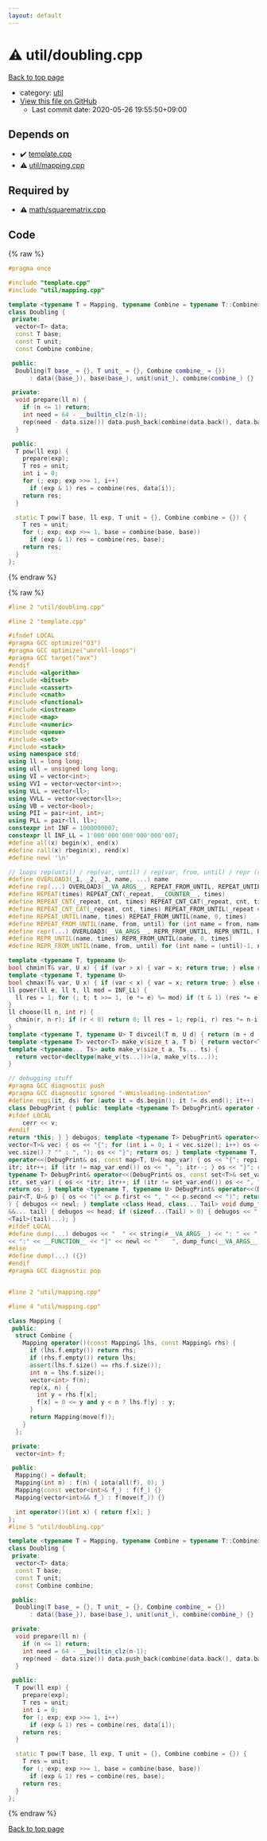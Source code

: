 ```yaml
---
layout: default
---
```


<!-- mathjax config similar to math.stackexchange -->
<script type="text/javascript" async
  src="https://cdnjs.cloudflare.com/ajax/libs/mathjax/2.7.5/MathJax.js?config=TeX-MML-AM_CHTML">
</script>
<script type="text/x-mathjax-config">
  MathJax.Hub.Config({
    TeX: { equationNumbers: { autoNumber: "AMS" }},
    tex2jax: {
      inlineMath: [ ['$','$'] ],
      processEscapes: true
    },
    "HTML-CSS": { matchFontHeight: false },
    displayAlign: "left",
    displayIndent: "2em"
  });
</script>

<script type="text/javascript" src="https://cdnjs.cloudflare.com/ajax/libs/jquery/3.4.1/jquery.min.js"></script>
<script src="https://cdn.jsdelivr.net/npm/jquery-balloon-js@1.1.2/jquery.balloon.min.js" integrity="sha256-ZEYs9VrgAeNuPvs15E39OsyOJaIkXEEt10fzxJ20+2I=" crossorigin="anonymous"></script>
<script type="text/javascript" src="../../assets/js/copy-button.js"></script>
<link rel="stylesheet" href="../../assets/css/copy-button.css" />


# :warning: util/doubling.cpp

<a href="../../index.html">Back to top page</a>

* category: <a href="../../index.html#05c7e24700502a079cdd88012b5a76d3">util</a>
* <a href="{{ site.github.repository_url }}/blob/master/util/doubling.cpp">View this file on GitHub</a>
    - Last commit date: 2020-05-26 19:55:50+09:00




## Depends on

* :heavy_check_mark: <a href="../template.cpp.html">template.cpp</a>
* :warning: <a href="mapping.cpp.html">util/mapping.cpp</a>


## Required by

* :warning: <a href="../math/squarematrix.cpp.html">math/squarematrix.cpp</a>


## Code

<a id="unbundled"></a>
{% raw %}
```cpp
#pragma once

#include "template.cpp"
#include "util/mapping.cpp"

template <typename T = Mapping, typename Combine = typename T::Combine>
class Doubling {
 private:
  vector<T> data;
  const T base;
  const T unit;
  const Combine combine;

 public:
  Doubling(T base_ = {}, T unit_ = {}, Combine combine_ = {})
      : data({base_}), base(base_), unit(unit_), combine(combine_) {}

 private:
  void prepare(ll n) {
    if (n <= 1) return;
    int need = 64 - __builtin_clz(n-1);
    rep(need - data.size()) data.push_back(combine(data.back(), data.back()));
  }

 public:
  T pow(ll exp) {
    prepare(exp);
    T res = unit;
    int i = 0;
    for (; exp; exp >>= 1, i++)
      if (exp & 1) res = combine(res, data[i]);
    return res;
  }

  static T pow(T base, ll exp, T unit = {}, Combine combine = {}) {
    T res = unit;
    for (; exp; exp >>= 1, base = combine(base, base))
      if (exp & 1) res = combine(res, base);
    return res;
  }
};

```
{% endraw %}

<a id="bundled"></a>
{% raw %}
```cpp
#line 2 "util/doubling.cpp"

#line 2 "template.cpp"

#ifndef LOCAL
#pragma GCC optimize("O3")
#pragma GCC optimize("unroll-loops")
#pragma GCC target("avx")
#endif
#include <algorithm>
#include <bitset>
#include <cassert>
#include <cmath>
#include <functional>
#include <iostream>
#include <map>
#include <numeric>
#include <queue>
#include <set>
#include <stack>
using namespace std;
using ll = long long;
using ull = unsigned long long;
using VI = vector<int>;
using VVI = vector<vector<int>>;
using VLL = vector<ll>;
using VVLL = vector<vector<ll>>;
using VB = vector<bool>;
using PII = pair<int, int>;
using PLL = pair<ll, ll>;
constexpr int INF = 1000000007;
constexpr ll INF_LL = 1'000'000'000'000'000'007;
#define all(x) begin(x), end(x)
#define rall(x) rbegin(x), rend(x)
#define newl '\n'

// loops rep(until) / rep(var, until) / rep(var, from, until) / repr (reversed order)
#define OVERLOAD3(_1, _2, _3, name, ...) name
#define rep(...) OVERLOAD3(__VA_ARGS__, REPEAT_FROM_UNTIL, REPEAT_UNTIL, REPEAT)(__VA_ARGS__)
#define REPEAT(times) REPEAT_CNT(_repeat, __COUNTER__, times)
#define REPEAT_CNT(_repeat, cnt, times) REPEAT_CNT_CAT(_repeat, cnt, times)
#define REPEAT_CNT_CAT(_repeat, cnt, times) REPEAT_FROM_UNTIL(_repeat ## cnt, 0, times)
#define REPEAT_UNTIL(name, times) REPEAT_FROM_UNTIL(name, 0, times)
#define REPEAT_FROM_UNTIL(name, from, until) for (int name = from, name ## __until = (until); name < name ## __until; name++)
#define repr(...) OVERLOAD3(__VA_ARGS__, REPR_FROM_UNTIL, REPR_UNTIL, REPEAT)(__VA_ARGS__)
#define REPR_UNTIL(name, times) REPR_FROM_UNTIL(name, 0, times)
#define REPR_FROM_UNTIL(name, from, until) for (int name = (until)-1, name ## __from = (from); name >= name ## __from; name--)

template <typename T, typename U>
bool chmin(T& var, U x) { if (var > x) { var = x; return true; } else return false; }
template <typename T, typename U>
bool chmax(T& var, U x) { if (var < x) { var = x; return true; } else return false; }
ll power(ll e, ll t, ll mod = INF_LL) {
  ll res = 1; for (; t; t >>= 1, (e *= e) %= mod) if (t & 1) (res *= e) %= mod; return res;
}
ll choose(ll n, int r) {
  chmin(r, n-r); if (r < 0) return 0; ll res = 1; rep(i, r) res *= n-i, res /= i+1; return res;
}
template <typename T, typename U> T divceil(T m, U d) { return (m + d - 1) / d; }
template <typename T> vector<T> make_v(size_t a, T b) { return vector<T>(a, b); }
template <typename... Ts> auto make_v(size_t a, Ts... ts) {
  return vector<decltype(make_v(ts...))>(a, make_v(ts...));
}

// debugging stuff
#pragma GCC diagnostic push
#pragma GCC diagnostic ignored "-Wmisleading-indentation"
#define repi(it, ds) for (auto it = ds.begin(); it != ds.end(); it++)
class DebugPrint { public: template <typename T> DebugPrint& operator <<(const T& v) {
#ifdef LOCAL
    cerr << v;
#endif
return *this; } } debugos; template <typename T> DebugPrint& operator<<(DebugPrint& os, const
vector<T>& vec) { os << "{"; for (int i = 0; i < vec.size(); i++) os << vec[i] << (i + 1 ==
vec.size() ? "" : ", "); os << "}"; return os; } template <typename T, typename U> DebugPrint&
operator<<(DebugPrint& os, const map<T, U>& map_var) { os << "{"; repi(itr, map_var) { os << *
itr; itr++; if (itr != map_var.end()) os << ", "; itr--; } os << "}"; return os; } template <
typename T> DebugPrint& operator<<(DebugPrint& os, const set<T>& set_var) { os << "{"; repi(
itr, set_var) { os << *itr; itr++; if (itr != set_var.end()) os << ", "; itr--; } os << "}";
return os; } template <typename T, typename U> DebugPrint& operator<<(DebugPrint& os, const
pair<T, U>& p) { os << "(" << p.first << ", " << p.second << ")"; return os; } void dump_func(
) { debugos << newl; } template <class Head, class... Tail> void dump_func(Head &&head, Tail
&&... tail) { debugos << head; if (sizeof...(Tail) > 0) { debugos << ", "; } dump_func(forward
<Tail>(tail)...); }
#ifdef LOCAL
#define dump(...) debugos << "  " << string(#__VA_ARGS__) << ": " << "[" << to_string(__LINE__) \
<< ":" << __FUNCTION__ << "]" << newl << "    ", dump_func(__VA_ARGS__)
#else
#define dump(...) ({})
#endif
#pragma GCC diagnostic pop


#line 2 "util/mapping.cpp"

#line 4 "util/mapping.cpp"

class Mapping {
 public:
  struct Combine {
    Mapping operator()(const Mapping& lhs, const Mapping& rhs) {
      if (lhs.f.empty()) return rhs;
      if (rhs.f.empty()) return lhs;
      assert(lhs.f.size() == rhs.f.size());
      int n = lhs.f.size();
      vector<int> f(n);
      rep(x, n) {
        int y = rhs.f[x];
        f[x] = 0 <= y and y < n ? lhs.f[y] : y;
      }
      return Mapping(move(f));
    }
  };

 private:
  vector<int> f;

 public:
  Mapping() = default;
  Mapping(int n) : f(n) { iota(all(f), 0); }
  Mapping(const vector<int>& f_) : f(f_) {}
  Mapping(vector<int>&& f_) : f(move(f_)) {}

  int operator()(int x) { return f[x]; }
};
#line 5 "util/doubling.cpp"

template <typename T = Mapping, typename Combine = typename T::Combine>
class Doubling {
 private:
  vector<T> data;
  const T base;
  const T unit;
  const Combine combine;

 public:
  Doubling(T base_ = {}, T unit_ = {}, Combine combine_ = {})
      : data({base_}), base(base_), unit(unit_), combine(combine_) {}

 private:
  void prepare(ll n) {
    if (n <= 1) return;
    int need = 64 - __builtin_clz(n-1);
    rep(need - data.size()) data.push_back(combine(data.back(), data.back()));
  }

 public:
  T pow(ll exp) {
    prepare(exp);
    T res = unit;
    int i = 0;
    for (; exp; exp >>= 1, i++)
      if (exp & 1) res = combine(res, data[i]);
    return res;
  }

  static T pow(T base, ll exp, T unit = {}, Combine combine = {}) {
    T res = unit;
    for (; exp; exp >>= 1, base = combine(base, base))
      if (exp & 1) res = combine(res, base);
    return res;
  }
};

```
{% endraw %}

<a href="../../index.html">Back to top page</a>

